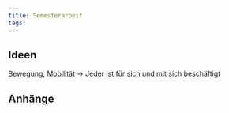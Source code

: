 ```yaml
---
title: Semesterarbeit
tags:
---
```


## Ideen

Bewegung, Mobilität → Jeder ist für sich und mit sich beschäftigt

## Anhänge